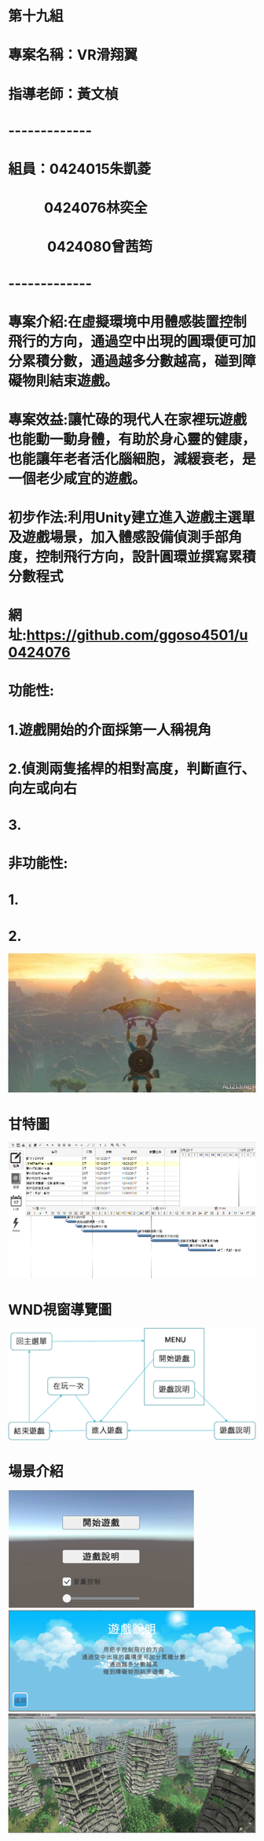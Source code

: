 # 第十九組
# 專案名稱：VR滑翔翼
# 指導老師：黃文楨
# -------------
# 組員：0424015朱凱菱
#              0424076林奕全
#              0424080曾茜筠
# -------------

# 專案介紹:在虛擬環境中用體感裝置控制飛行的方向，通過空中出現的圓環便可加分累積分數，通過越多分數越高，碰到障礙物則結束遊戲。
# 專案效益:讓忙碌的現代人在家裡玩遊戲也能動一動身體，有助於身心靈的健康，也能讓年老者活化腦細胞，減緩衰老，是一個老少咸宜的遊戲。
# 初步作法:利用Unity建立進入遊戲主選單及遊戲場景，加入體感設備偵測手部角度，控制飛行方向，設計圓環並撰寫累積分數程式
# 網址:https://github.com/ggoso4501/u0424076
# 功能性:
# 1.遊戲開始的介面採第一人稱視角
# 2.偵測兩隻搖桿的相對高度，判斷直行、向左或向右
# 3.
# 非功能性:
# 1.
# 2.
![](584_2017063035934263.jpg "")
# 甘特圖
![](甘特圖.png "")
# WND視窗導覽圖
![](WND.png "")
# 場景介紹
![](menu.jpg "")
![](Description.png "")
![](gamepic.png "")
